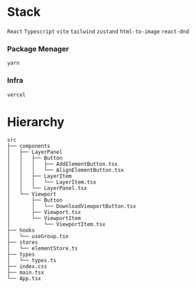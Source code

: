 # Stack
`React`
`Typescript`
`vite`
`tailwind`
`zustand`
`html-to-image`
`react-dnd`
### Package Menager
`yarn`
### Infra
`vercel`
# Hierarchy
```
src
├── components
│   ├── LayerPanel
│   │   ├── Button
│   │   │   ├── AddElementButton.tsx
│   │   │   └── AlignElementButton.tsx
│   │   ├── LayerItem
│   │   │   └── LayerItem.tsx
│   │   └── LayerPanel.tsx
│   └── Viewport
│       ├── Button
│       │   └── DownloadViewportButton.tsx
│       ├── Viewport.tsx
│       └── ViewportItem
│           └── ViewportItem.tsx
├── hooks
│   └── useGroup.tsx
├── stores
│   └── elementStore.ts
├── types
│   └── types.ts
├── index.css
├── main.tsx
└── App.tsx
```
